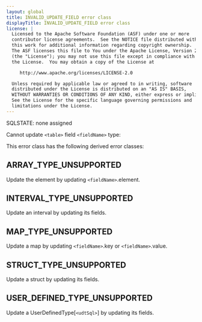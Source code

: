 ```yaml
---
layout: global
title: INVALID_UPDATE_FIELD error class
displayTitle: INVALID_UPDATE_FIELD error class
license: |
  Licensed to the Apache Software Foundation (ASF) under one or more
  contributor license agreements.  See the NOTICE file distributed with
  this work for additional information regarding copyright ownership.
  The ASF licenses this file to You under the Apache License, Version 2.0
  (the "License"); you may not use this file except in compliance with
  the License.  You may obtain a copy of the License at

     http://www.apache.org/licenses/LICENSE-2.0

  Unless required by applicable law or agreed to in writing, software
  distributed under the License is distributed on an "AS IS" BASIS,
  WITHOUT WARRANTIES OR CONDITIONS OF ANY KIND, either express or implied.
  See the License for the specific language governing permissions and
  limitations under the License.
---
```


SQLSTATE: none assigned

Cannot update `<table>` field `<fieldName>` type:

This error class has the following derived error classes:

## ARRAY_TYPE_UNSUPPORTED

Update the element by updating `<fieldName>`.element.

## INTERVAL_TYPE_UNSUPPORTED

Update an interval by updating its fields.

## MAP_TYPE_UNSUPPORTED

Update a map by updating `<fieldName>`.key or `<fieldName>`.value.

## STRUCT_TYPE_UNSUPPORTED

Update a struct by updating its fields.

## USER_DEFINED_TYPE_UNSUPPORTED

Update a UserDefinedType[`<udtSql>`] by updating its fields.


